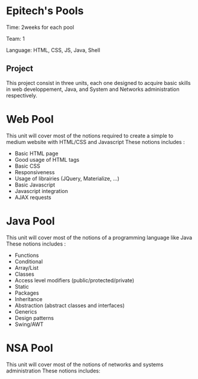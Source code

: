 Epitech's Pools
===

Time:   2weeks for each pool

Team:   1

Language:   HTML, CSS, JS, Java, Shell


Project
----

This project consist in three units, each one designed to acquire basic skills in web developpement, Java, and System and Networks administration respectively.


# Web Pool

This unit will cover most of the notions required to create a simple to medium website with HTML/CSS and Javascript
These notions includes :
* Basic HTML page
* Good usage of HTML tags
* Basic CSS 
* Responsiveness
* Usage of librairies (JQuery, Materialize, ...)
* Basic Javascript
* Javascript integration
* AJAX requests


# Java Pool

This unit will cover most of the notions of a programming language like Java
These notions includes :
* Functions
* Conditional
* Array/List
* Classes
* Access level modifiers (public/protected/private)
* Static
* Packages
* Inheritance
* Abstraction (abstract classes and interfaces)
* Generics
* Design patterns
* Swing/AWT

# NSA Pool

This unit will cover most of the notions of networks and systems administration
These notions includes:
